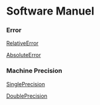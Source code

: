 # Software Manuel

### Error

[RelativeError](https://github.com/clarissalabrum/math4610/blob/master/homework/Homework4/RelativeErrorSM.md)

[AbsoluteError](https://github.com/clarissalabrum/math4610/blob/master/homework/Homework4/AbsoluteErrorSM.md)

### Machine Precision

[SinglePrecision](https://github.com/clarissalabrum/math4610/blob/master/homework/homework3/Task3/SM_SinglePrecision.md)

[DoublePrecision](https://github.com/clarissalabrum/math4610/blob/master/homework/homework3/Task3/SM_DoublePrecision.md)
